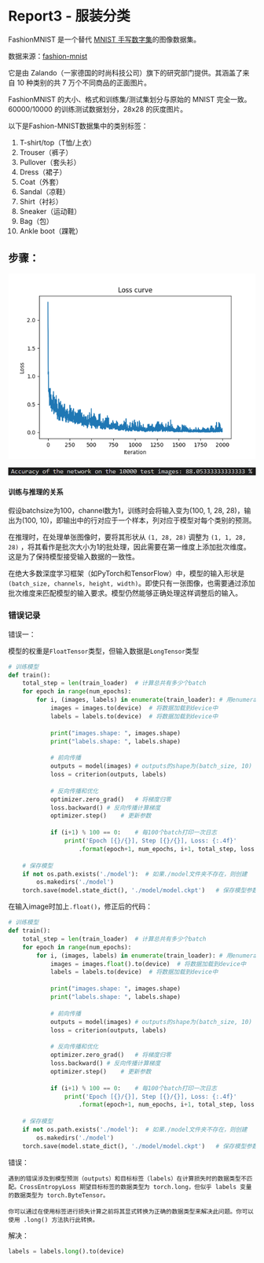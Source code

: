 # Report3 - 服装分类

FashionMNIST 是一个替代 [MNIST 手写数字集](https://link.zhihu.com/?target=http%3A//yann.lecun.com/exdb/mnist/)的图像数据集。

数据来源：[fashion-mnist](https://github.com/zalandoresearch/fashion-mnist)

 它是由 Zalando（一家德国的时尚科技公司）旗下的研究部门提供。其涵盖了来自 10 种类别的共 7 万个不同商品的正面图片。

FashionMNIST 的大小、格式和训练集/测试集划分与原始的 MNIST 完全一致。60000/10000 的训练测试数据划分，28x28 的灰度图片。

以下是Fashion-MNIST数据集中的类别标签：

1. T-shirt/top（T恤/上衣）
2. Trouser（裤子）
3. Pullover（套头衫）
4. Dress（裙子）
5. Coat（外套）
6. Sandal（凉鞋）
7. Shirt（衬衫）
8. Sneaker（运动鞋）
9. Bag（包）
10. Ankle boot（踝靴）



## 步骤：





![loss](./images/loss.png)

![acc](./images/acc.png)



#### 训练与推理的关系

假设batchsize为100，channel数为1，训练时会将输入变为(100, 1, 28, 28)，输出为(100, 10)，即输出中的行对应于一个样本，列对应于模型对每个类别的预测。

在推理时，在处理单张图像时，要将其形状从 `(1, 28, 28)` 调整为 `(1, 1, 28, 28)` ，将其看作是批次大小为1的批处理，因此需要在第一维度上添加批次维度。这是为了保持模型接受输入数据的一致性。

在绝大多数深度学习框架（如PyTorch和TensorFlow）中，模型的输入形状是 `(batch_size, channels, height, width)`。即使只有一张图像，也需要通过添加批次维度来匹配模型的输入要求。模型仍然能够正确处理这样调整后的输入。



### 错误记录

错误一：

模型的权重是`FloatTensor`类型，但输入数据是`LongTensor`类型

```python
# 训练模型
def train():
    total_step = len(train_loader)  # 计算总共有多少个batch
    for epoch in range(num_epochs):
        for i, (images, labels) in enumerate(train_loader): # 用enumerate()函数将train_loader转换成索引-数据对
            images = images.to(device)  # 将数据加载到device中
            labels = labels.to(device)  # 将数据加载到device中

            print("images.shape: ", images.shape)
            print("labels.shape: ", labels.shape)

            # 前向传播
            outputs = model(images) # outputs的shape为(batch_size, 10)
            loss = criterion(outputs, labels)

            # 反向传播和优化
            optimizer.zero_grad()   # 将梯度归零
            loss.backward() # 反向传播计算梯度
            optimizer.step()    # 更新参数

            if (i+1) % 100 == 0:    # 每100个batch打印一次日志
                print('Epoch [{}/{}], Step [{}/{}], Loss: {:.4f}'
                    .format(epoch+1, num_epochs, i+1, total_step, loss.item()))
    
    # 保存模型
    if not os.path.exists('./model'):  # 如果./model文件夹不存在，则创建
        os.makedirs('./model')
    torch.save(model.state_dict(), './model/model.ckpt')   # 保存模型参数
```

在输入image时加上`.float()`，修正后的代码：

```python
# 训练模型
def train():
    total_step = len(train_loader)  # 计算总共有多少个batch
    for epoch in range(num_epochs):
        for i, (images, labels) in enumerate(train_loader): # 用enumerate()函数将train_loader转换成索引-数据对
            images = images.float().to(device)  # 将数据加载到device中
            labels = labels.to(device)  # 将数据加载到device中

            print("images.shape: ", images.shape)
            print("labels.shape: ", labels.shape)

            # 前向传播
            outputs = model(images) # outputs的shape为(batch_size, 10)
            loss = criterion(outputs, labels)

            # 反向传播和优化
            optimizer.zero_grad()   # 将梯度归零
            loss.backward() # 反向传播计算梯度
            optimizer.step()    # 更新参数

            if (i+1) % 100 == 0:    # 每100个batch打印一次日志
                print('Epoch [{}/{}], Step [{}/{}], Loss: {:.4f}'
                    .format(epoch+1, num_epochs, i+1, total_step, loss.item()))
    
    # 保存模型
    if not os.path.exists('./model'):  # 如果./model文件夹不存在，则创建
        os.makedirs('./model')
    torch.save(model.state_dict(), './model/model.ckpt')   # 保存模型参数
```



错误：

```
遇到的错误涉及到模型预测（outputs）和目标标签（labels）在计算损失时的数据类型不匹配。CrossEntropyLoss 期望目标标签的数据类型为 torch.long，但似乎 labels 变量的数据类型为 torch.ByteTensor。

你可以通过在使用标签进行损失计算之前将其显式转换为正确的数据类型来解决此问题。你可以使用 .long() 方法执行此转换。
```

解决：

```python
labels = labels.long().to(device)
```



